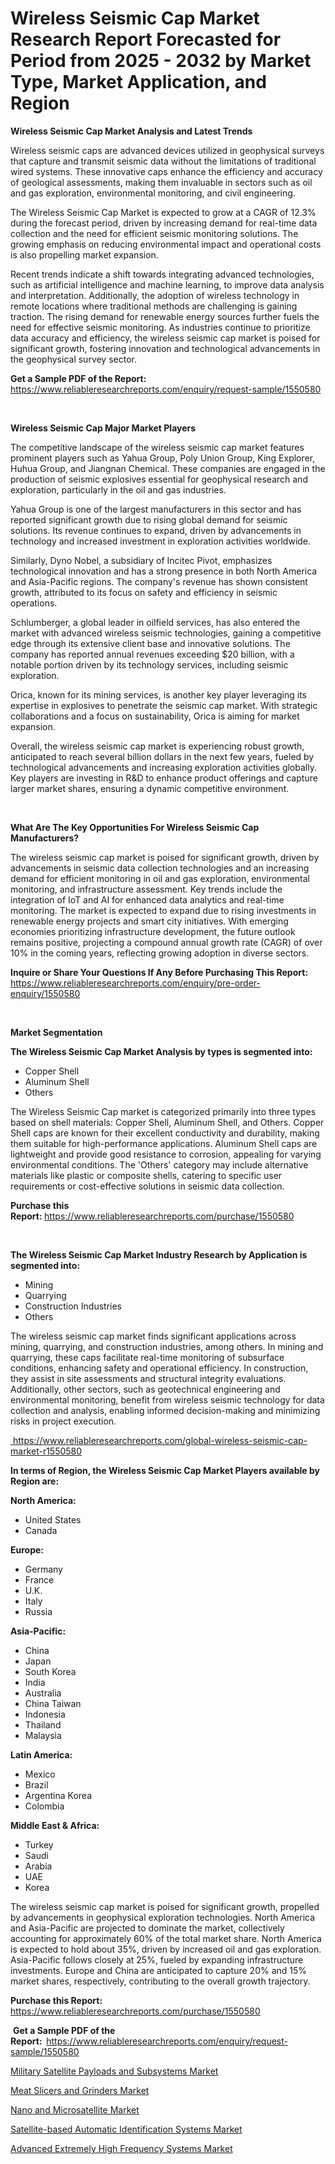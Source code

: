 <p><h1>Wireless Seismic Cap Market Research Report Forecasted for Period from 2025 -  2032 by Market Type, Market Application, and Region</h1></p><p><strong>Wireless Seismic Cap Market Analysis and Latest Trends</strong></p>
<p><p>Wireless seismic caps are advanced devices utilized in geophysical surveys that capture and transmit seismic data without the limitations of traditional wired systems. These innovative caps enhance the efficiency and accuracy of geological assessments, making them invaluable in sectors such as oil and gas exploration, environmental monitoring, and civil engineering.</p><p>The Wireless Seismic Cap Market is expected to grow at a CAGR of 12.3% during the forecast period, driven by increasing demand for real-time data collection and the need for efficient seismic monitoring solutions. The growing emphasis on reducing environmental impact and operational costs is also propelling market expansion. </p><p>Recent trends indicate a shift towards integrating advanced technologies, such as artificial intelligence and machine learning, to improve data analysis and interpretation. Additionally, the adoption of wireless technology in remote locations where traditional methods are challenging is gaining traction. The rising demand for renewable energy sources further fuels the need for effective seismic monitoring. As industries continue to prioritize data accuracy and efficiency, the wireless seismic cap market is poised for significant growth, fostering innovation and technological advancements in the geophysical survey sector.</p></p>
<p><strong>Get a Sample PDF of the Report:&nbsp;</strong> <a href="https://www.reliableresearchreports.com/enquiry/request-sample/1550580?utm_campaign=16&utm_medium=2&utm_source=Github&utm_content=ia&utm_term=11042025&utm_id=wireless-seismic-cap">https://www.reliableresearchreports.com/enquiry/request-sample/1550580</a></p>
<p>&nbsp;</p>
<p><strong>Wireless Seismic Cap Major Market Players</strong></p>
<p><p>The competitive landscape of the wireless seismic cap market features prominent players such as Yahua Group, Poly Union Group, King Explorer, Huhua Group, and Jiangnan Chemical. These companies are engaged in the production of seismic explosives essential for geophysical research and exploration, particularly in the oil and gas industries.</p><p>Yahua Group is one of the largest manufacturers in this sector and has reported significant growth due to rising global demand for seismic solutions. Its revenue continues to expand, driven by advancements in technology and increased investment in exploration activities worldwide.</p><p>Similarly, Dyno Nobel, a subsidiary of Incitec Pivot, emphasizes technological innovation and has a strong presence in both North America and Asia-Pacific regions. The company's revenue has shown consistent growth, attributed to its focus on safety and efficiency in seismic operations.</p><p>Schlumberger, a global leader in oilfield services, has also entered the market with advanced wireless seismic technologies, gaining a competitive edge through its extensive client base and innovative solutions. The company has reported annual revenues exceeding $20 billion, with a notable portion driven by its technology services, including seismic exploration.</p><p>Orica, known for its mining services, is another key player leveraging its expertise in explosives to penetrate the seismic cap market. With strategic collaborations and a focus on sustainability, Orica is aiming for market expansion.</p><p>Overall, the wireless seismic cap market is experiencing robust growth, anticipated to reach several billion dollars in the next few years, fueled by technological advancements and increasing exploration activities globally. Key players are investing in R&D to enhance product offerings and capture larger market shares, ensuring a dynamic competitive environment.</p></p>
<p>&nbsp;</p>
<p><strong>What Are The Key Opportunities For Wireless Seismic Cap Manufacturers?</strong></p>
<p><p>The wireless seismic cap market is poised for significant growth, driven by advancements in seismic data collection technologies and an increasing demand for efficient monitoring in oil and gas exploration, environmental monitoring, and infrastructure assessment. Key trends include the integration of IoT and AI for enhanced data analytics and real-time monitoring. The market is expected to expand due to rising investments in renewable energy projects and smart city initiatives. With emerging economies prioritizing infrastructure development, the future outlook remains positive, projecting a compound annual growth rate (CAGR) of over 10% in the coming years, reflecting growing adoption in diverse sectors.</p></p>
<p><strong>Inquire or Share Your Questions If Any Before Purchasing This Report:</strong> <a href="https://www.reliableresearchreports.com/enquiry/pre-order-enquiry/1550580?utm_campaign=16&utm_medium=2&utm_source=Github&utm_content=ia&utm_term=11042025&utm_id=wireless-seismic-cap">https://www.reliableresearchreports.com/enquiry/pre-order-enquiry/1550580</a></p>
<p>&nbsp;</p>
<p><strong>Market Segmentation</strong></p>
<p><strong>The Wireless Seismic Cap Market Analysis by types is segmented into:</strong></p>
<p><ul><li>Copper Shell</li><li>Aluminum Shell</li><li>Others</li></ul></p>
<p><p>The Wireless Seismic Cap market is categorized primarily into three types based on shell materials: Copper Shell, Aluminum Shell, and Others. Copper Shell caps are known for their excellent conductivity and durability, making them suitable for high-performance applications. Aluminum Shell caps are lightweight and provide good resistance to corrosion, appealing for varying environmental conditions. The 'Others' category may include alternative materials like plastic or composite shells, catering to specific user requirements or cost-effective solutions in seismic data collection.</p></p>
<p><strong>Purchase this Report:&nbsp;</strong><a href="https://www.reliableresearchreports.com/purchase/1550580?utm_campaign=16&utm_medium=2&utm_source=Github&utm_content=ia&utm_term=11042025&utm_id=wireless-seismic-cap">https://www.reliableresearchreports.com/purchase/1550580</a></p>
<p>&nbsp;</p>
<p><strong>The Wireless Seismic Cap Market Industry Research by Application is segmented into:</strong></p>
<p><ul><li>Mining</li><li>Quarrying</li><li>Construction Industries</li><li>Others</li></ul></p>
<p><p>The wireless seismic cap market finds significant applications across mining, quarrying, and construction industries, among others. In mining and quarrying, these caps facilitate real-time monitoring of subsurface conditions, enhancing safety and operational efficiency. In construction, they assist in site assessments and structural integrity evaluations. Additionally, other sectors, such as geotechnical engineering and environmental monitoring, benefit from wireless seismic technology for data collection and analysis, enabling informed decision-making and minimizing risks in project execution.</p></p>
<p><a href="https://www.reliableresearchreports.com/global-wireless-seismic-cap-market-r1550580?utm_campaign=16&utm_medium=2&utm_source=Github&utm_content=ia&utm_term=11042025&utm_id=wireless-seismic-cap">&nbsp;https://www.reliableresearchreports.com/global-wireless-seismic-cap-market-r1550580</a></p>
<p><strong>In terms of Region, the Wireless Seismic Cap Market Players available by Region are:</strong></p>
<p>
    <p> <strong> North America: </strong>
        <ul>
            <li>United States</li>
            <li>Canada</li>
        </ul>
        </p> 
    <p> <strong> Europe: </strong>
        <ul>
            <li>Germany</li>
            <li>France</li>
            <li>U.K.</li>
            <li>Italy</li>
            <li>Russia</li>
        </ul>
        </p> 
    <p> <strong> Asia-Pacific: </strong>
        <ul>
            <li>China</li>
            <li>Japan</li>
            <li>South Korea</li>
            <li>India</li>
            <li>Australia</li>
            <li>China Taiwan</li>
            <li>Indonesia</li>
            <li>Thailand</li>
            <li>Malaysia</li>
        </ul>
        </p> 
    <p> <strong> Latin America: </strong>
        <ul>
            <li>Mexico</li>
            <li>Brazil</li>
            <li>Argentina Korea</li>
            <li>Colombia</li>
        </ul>
        </p> 
    <p> <strong> Middle East & Africa: </strong>
        <ul>
            <li>Turkey</li>
            <li>Saudi</li>
            <li>Arabia</li>
            <li>UAE</li>
            <li>Korea</li>
        </ul>
    </p>
    </p>
<p><p>The wireless seismic cap market is poised for significant growth, propelled by advancements in geophysical exploration technologies. North America and Asia-Pacific are projected to dominate the market, collectively accounting for approximately 60% of the total market share. North America is expected to hold about 35%, driven by increased oil and gas exploration. Asia-Pacific follows closely at 25%, fueled by expanding infrastructure investments. Europe and China are anticipated to capture 20% and 15% market shares, respectively, contributing to the overall growth trajectory.</p></p>
<p><strong>Purchase this Report: </strong><a href="https://www.reliableresearchreports.com/purchase/1550580?utm_campaign=16&utm_medium=2&utm_source=Github&utm_content=ia&utm_term=11042025&utm_id=wireless-seismic-cap">https://www.reliableresearchreports.com/purchase/1550580</a></p>
<p>&nbsp;<strong>Get a Sample PDF of the Report:&nbsp;&nbsp;</strong><a href="https://www.reliableresearchreports.com/enquiry/request-sample/1550580?utm_campaign=16&utm_medium=2&utm_source=Github&utm_content=ia&utm_term=11042025&utm_id=wireless-seismic-cap">https://www.reliableresearchreports.com/enquiry/request-sample/1550580</a></p>
<p><strong></strong></p>
<p><p><a href="https://github.com/hoganemken50/Market-Research-Report-List-1/blob/main/military-satellite-payloads-and-subsystems-market.md?utm_campaign=16&utm_medium=2&utm_source=Github&utm_content=ia&utm_term=11042025&utm_id=wireless-seismic-cap">Military Satellite Payloads and Subsystems Market</a></p><p><a href="https://github.com/zemonarutaep/Market-Research-Report-List-1/blob/main/meat-slicers-and-grinders-market.md?utm_campaign=16&utm_medium=2&utm_source=Github&utm_content=ia&utm_term=11042025&utm_id=wireless-seismic-cap">Meat Slicers and Grinders Market</a></p><p><a href="https://github.com/bauzolesco/Market-Research-Report-List-1/blob/main/nano-and-microsatellite-market.md?utm_campaign=16&utm_medium=2&utm_source=Github&utm_content=ia&utm_term=11042025&utm_id=wireless-seismic-cap">Nano and Microsatellite Market</a></p><p><a href="https://github.com/ujanoandryvw/Market-Research-Report-List-1/blob/main/satellite-based-automatic-identification-systems-market.md?utm_campaign=16&utm_medium=2&utm_source=Github&utm_content=ia&utm_term=11042025&utm_id=wireless-seismic-cap">Satellite-based Automatic Identification Systems Market</a></p><p><a href="https://github.com/kuziaaring40/Market-Research-Report-List-1/blob/main/advanced-extremely-high-frequency-systems-market.md?utm_campaign=16&utm_medium=2&utm_source=Github&utm_content=ia&utm_term=11042025&utm_id=wireless-seismic-cap">Advanced Extremely High Frequency Systems Market</a></p></p>